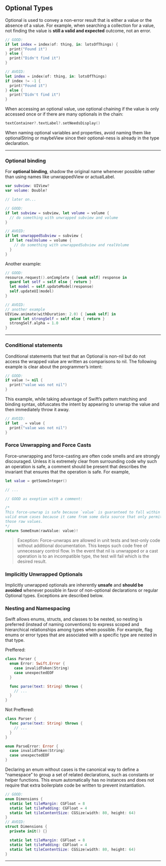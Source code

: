 ## Optional Types
Optional is used to convey a non-error result that is either a value or the absence of a value. For example, when searching a collection for a value, not finding the value is **still a valid and expected** outcome, not an error.

```swift
// GOOD:
if let index = index(of: thing, in: lotsOfThings) {
  print("Found it")
} else {
  print("Didn't find it")
}

// AVOID:
let index = index(of: thing, in: lotsOfThings)
if index != -1 {
  print("Found it")
} else {
  print("Didn't find it")
}
```

When accessing an optional value, use optional chaining if the value is only accessed once or if there are many optionals in the chain:
```swift
textContainer?.textLabel?.setNeedsDisplay()
```

When naming optional variables and properties, avoid naming them like optionalString or maybeView since their optional-ness is already in the type declaration.

---
### Optional binding

For **optional binding**, shadow the original name whenever possible rather than using names like unwrappedView or actualLabel.

```swift
var subview: UIView?
var volume: Double?

// later on...

// GOOD:
if let subview = subview, let volume = volume {
  // do something with unwrapped subview and volume
}

// AVOID:
if let unwrappedSubview = subview {
  if let realVolume = volume {
    // do something with unwrappedSubview and realVolume
  }
}
```

Another example:
```swift
// GOOD:
resource.request().onComplete { [weak self] response in
  guard let self = self else { return }
  let model = self.updateModel(response)
  self.updateUI(model)
}

// AVOID:
// another example
UIView.animate(withDuration: 2.0) { [weak self] in
  guard let strongSelf = self else { return }
  strongSelf.alpha = 1.0
}
```
---
### Conditional statements

Conditional statements that test that an Optional is non-nil but do not access the wrapped value are written as comparisons to nil. The following example is clear about the programmer’s intent:
```swift
// GOOD:
if value != nil {
  print("value was not nil")
}
```
This example, while taking advantage of Swift’s pattern matching and binding syntax, obfuscates the intent by appearing to unwrap the value and then immediately throw it away.
```swift
// AVOID:
if let _ = value {
  print("value was not nil")
}
```

### Force Unwrapping and Force Casts
Force-unwrapping and force-casting are often code smells and are strongly discouraged. Unless it is extremely clear from surrounding code why such an operation is safe, a comment should be present that describes the invariant that ensures that the operation is safe. For example,
```swift
let value = getSomeInteger()

// ...

// GOOD as exeption with a comment:

/* 
This force-unwrap is safe because `value` is guaranteed to fall within the
valid enum cases because it came from some data source that only permits
those raw values.
*/
return SomeEnum(rawValue: value)!
```
> Exception: Force-unwraps are allowed in unit tests and test-only code without additional documentation. This keeps such code free of unnecessary control flow. In the event that nil is unwrapped or a cast operation is to an incompatible type, the test will fail which is the desired result.

### Implicitly Unwrapped Optionals
Implicitly unwrapped optionals are inherently **unsafe** and **should be avoided** whenever possible in favor of non-optional declarations or regular Optional types. Exceptions are described below.


### Nesting and Namespacing
Swift allows enums, structs, and classes to be nested, so nesting is preferred (instead of naming conventions) to express scoped and hierarchical relationships among types when possible. For example, flag enums or error types that are associated with a specific type are nested in that type.

Preffered:
```swift
class Parser {
  enum Error: Swift.Error {
    case invalidToken(String)
    case unexpectedEOF
  }

  func parse(text: String) throws {
    // ...
  }
}
```
Not Preffered:
```swift
class Parser {
  func parse(text: String) throws {
    // ...
  }
}

enum ParseError: Error {
  case invalidToken(String)
  case unexpectedEOF
}
```

Declaring an enum without cases is the canonical way to define a “namespace” to group a set of related declarations, such as constants or helper functions. This enum automatically has no instances and does not require that extra boilerplate code be written to prevent instantiation.
```swift
// GOOD:
enum Dimensions {
  static let tileMargin: CGFloat = 8
  static let tilePadding: CGFloat = 4
  static let tileContentSize: CGSize(width: 80, height: 64)
}
// AVOID:
struct Dimensions {
  private init() {}

  static let tileMargin: CGFloat = 8
  static let tilePadding: CGFloat = 4
  static let tileContentSize: CGSize(width: 80, height: 64)
}
```
---

